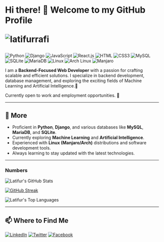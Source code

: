 # Hi there! 👋 Welcome to my GitHub Profile  <p align="left"> <img src="https://komarev.com/ghpvc/?username=latifurrafi&label=Profile%20views&color=0e75b6&style=flat" alt="latifurrafi" /> 
</p>


![Python](https://img.shields.io/badge/Python-3776AB?style=flat-square&logo=python&logoColor=white)
![Django](https://img.shields.io/badge/Django-092E20?style=flat-square&logo=django&logoColor=white)
![JavaScript](https://img.shields.io/badge/JavaScript-F7DF1E?style=flat-square&logo=javascript&logoColor=black)
![React.js](https://img.shields.io/badge/React.js-0081CB?style=flat-square&logo=react&logoColor=61DAFB)
![HTML](https://img.shields.io/badge/HTML5-E34F26?style=flat-square&logo=html5&logoColor=white)
![CSS3](https://img.shields.io/badge/CSS3-1572B6?style=flat-square&logo=css3&logoColor=white)
![MySQL](https://img.shields.io/badge/MySQL-005C84?style=flat-square&logo=mysql&logoColor=white)
![SQLite](https://img.shields.io/badge/SQLite-07405E?style=flat-square&logo=sqlite&logoColor=white)
![MariaDB](https://img.shields.io/badge/MariaDB-003545?style=flat-square&logo=mariadb&logoColor=white)
![Linux](https://img.shields.io/badge/Linux-FCC624?style=flat-square&logo=linux&logoColor=black)
![Arch Linux](https://img.shields.io/badge/Arch_Linux-1793D1?style=flat-square&logo=arch-linux&logoColor=white)
![Manjaro](https://img.shields.io/badge/Manjaro-35BF5C?style=flat-square&logo=manjaro&logoColor=white)


I am a **Backend-Focused Web Developer** with a passion for crafting scalable and efficient solutions. I specialize in backend development, database management, and exploring the exciting fields of Machine Learning and Artificial Intelligence.🚀

Currently open to work and employment opportunities. 💼  

---

## 📜 **More**
- Proficient in **Python**, **Django**, and various databases like **MySQL**, **MariaDB**, and **SQLite**.
- Currently exploring **Machine Learning** and **Artificial Intelligence**.
- Experienced with **Linux (Manjaro/Arch)** distributions and software development tools.
- Always learning to stay updated with the latest technologies.

---

### Numbers
![Latifur's GitHub Stats](https://github-readme-stats.vercel.app/api?username=latifurrafi&theme=darcula&show_icons=true&hide_border=true&count_private=true)

[![GitHub Streak](https://github-readme-streak-stats.herokuapp.com?user=latifurrafi&theme=darcula&hide_border=true)](https://git.io/streak-stats)

![Latifur's Top Languages](https://github-readme-stats.vercel.app/api/top-langs/?username=latifurrafi&theme=darcula&show_icons=true&hide_border=true&layout=compact)

---


## 📫 **Where to Find Me**
[![LinkedIn](https://img.shields.io/badge/LinkedIn-%230077B5.svg?logo=linkedin&logoColor=white)](https://www.linkedin.com/in/md-latifur-rahman-rafi/)
[![Twitter](https://img.shields.io/badge/Twitter-%231DA1F2.svg?logo=twitter&logoColor=white)](https://x.com/Rafi_Echoes)
[![Facebook](https://img.shields.io/badge/Facebook-%231877F2.svg?logo=Facebook&logoColor=white)](https://www.facebook.com/share/1KfJhDP1V1/)


